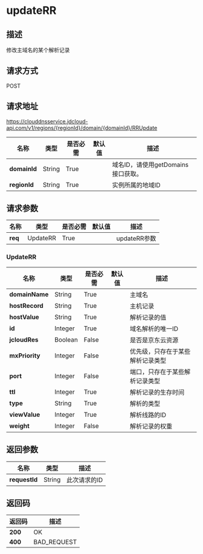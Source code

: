 # updateRR


## 描述
修改主域名的某个解析记录

## 请求方式
POST

## 请求地址
https://clouddnsservice.jdcloud-api.com/v1/regions/{regionId}/domain/{domainId}/RRUpdate

|名称|类型|是否必需|默认值|描述|
|---|---|---|---|---|
|**domainId**|String|True| |域名ID，请使用getDomains接口获取。|
|**regionId**|String|True| |实例所属的地域ID|

## 请求参数
|名称|类型|是否必需|默认值|描述|
|---|---|---|---|---|
|**req**|UpdateRR|True| |updateRR参数|

### UpdateRR
|名称|类型|是否必需|默认值|描述|
|---|---|---|---|---|
|**domainName**|String|True| |主域名|
|**hostRecord**|String|True| |主机记录|
|**hostValue**|String|True| |解析记录的值|
|**id**|Integer|True| |域名解析的唯一ID|
|**jcloudRes**|Boolean|False| |是否是京东云资源|
|**mxPriority**|Integer|False| |优先级，只存在于某些解析记录类型|
|**port**|Integer|False| |端口，只存在于某些解析记录类型|
|**ttl**|Integer|True| |解析记录的生存时间|
|**type**|String|True| |解析的类型|
|**viewValue**|Integer|True| |解析线路的ID|
|**weight**|Integer|False| |解析记录的权重|

## 返回参数
|名称|类型|描述|
|---|---|---|
|**requestId**|String|此次请求的ID|


## 返回码
|返回码|描述|
|---|---|
|**200**|OK|
|**400**|BAD_REQUEST|

